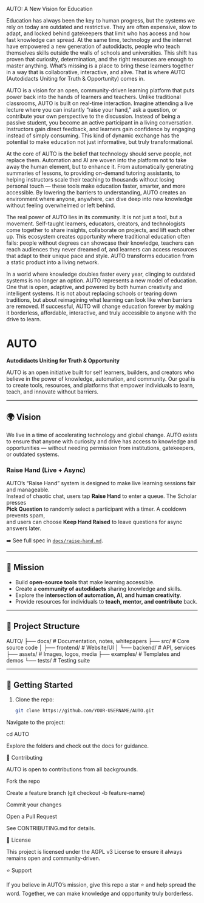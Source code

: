 AUTO: A New Vision for Education

Education has always been the key to human progress, but the systems we rely on today are outdated and restrictive. They are often expensive, slow to adapt, and locked behind gatekeepers that limit who has access and how fast knowledge can spread. At the same time, technology and the internet have empowered a new generation of autodidacts, people who teach themselves skills outside the walls of schools and universities. This shift has proven that curiosity, determination, and the right resources are enough to master anything. What’s missing is a place to bring these learners together in a way that is collaborative, interactive, and alive. That is where AUTO (Autodidacts Uniting for Truth & Opportunity) comes in.

AUTO is a vision for an open, community-driven learning platform that puts power back into the hands of learners and teachers. Unlike traditional classrooms, AUTO is built on real-time interaction. Imagine attending a live lecture where you can instantly “raise your hand,” ask a question, or contribute your own perspective to the discussion. Instead of being a passive student, you become an active participant in a living conversation. Instructors gain direct feedback, and learners gain confidence by engaging instead of simply consuming. This kind of dynamic exchange has the potential to make education not just informative, but truly transformational.

At the core of AUTO is the belief that technology should serve people, not replace them. Automation and AI are woven into the platform not to take away the human element, but to enhance it. From automatically generating summaries of lessons, to providing on-demand tutoring assistants, to helping instructors scale their teaching to thousands without losing personal touch — these tools make education faster, smarter, and more accessible. By lowering the barriers to understanding, AUTO creates an environment where anyone, anywhere, can dive deep into new knowledge without feeling overwhelmed or left behind.

The real power of AUTO lies in its community. It is not just a tool, but a movement. Self-taught learners, educators, creators, and technologists come together to share insights, collaborate on projects, and lift each other up. This ecosystem creates opportunity where traditional education often fails: people without degrees can showcase their knowledge, teachers can reach audiences they never dreamed of, and learners can access resources that adapt to their unique pace and style. AUTO transforms education from a static product into a living network.

In a world where knowledge doubles faster every year, clinging to outdated systems is no longer an option. AUTO represents a new model of education. One that is open, adaptive, and powered by both human creativity and intelligent systems. It is not about replacing schools or tearing down traditions, but about reimagining what learning can look like when barriers are removed. If successful, AUTO will change education forever by making it borderless, affordable, interactive, and truly accessible to anyone with the drive to learn.

# AUTO  
**Autodidacts Uniting for Truth & Opportunity**

AUTO is an open initiative built for self learners, builders, and creators who believe in the power of knowledge, automation, and community. Our goal is to create tools, resources, and platforms that empower individuals to learn, teach, and innovate without barriers.

---

## 🌍 Vision
We live in a time of accelerating technology and global change. AUTO exists to ensure that anyone with curiosity and drive has access to knowledge and opportunities — without needing permission from institutions, gatekeepers, or outdated systems.

### Raise Hand (Live + Async)

AUTO’s “Raise Hand” system is designed to make live learning sessions fair and manageable.  
Instead of chaotic chat, users tap **Raise Hand** to enter a queue. The Scholar presses  
**Pick Question** to randomly select a participant with a timer. A cooldown prevents spam,  
and users can choose **Keep Hand Raised** to leave questions for async answers later.  

➡️ See full spec in [`docs/raise-hand.md`](docs/raise-hand.md).

---

## 🎯 Mission
- Build **open-source tools** that make learning accessible.  
- Create a **community of autodidacts** sharing knowledge and skills.  
- Explore the **intersection of automation, AI, and human creativity**.  
- Provide resources for individuals to **teach, mentor, and contribute** back.  

---

## 📂 Project Structure


AUTO/
├── docs/ # Documentation, notes, whitepapers
├── src/ # Core source code
│ ├── frontend/ # Website/UI
│ └── backend/ # API, services
├── assets/ # Images, logos, media
├── examples/ # Templates and demos
└── tests/ # Testing suite


---

## 🚀 Getting Started
1. Clone the repo:
   ```bash
   git clone https://github.com/YOUR-USERNAME/AUTO.git


Navigate to the project:

cd AUTO


Explore the folders and check out the docs
 for guidance.

🤝 Contributing

AUTO is open to contributions from all backgrounds.

Fork the repo

Create a feature branch (git checkout -b feature-name)

Commit your changes

Open a Pull Request

See CONTRIBUTING.md
 for details.

📜 License

This project is licensed under the AGPL v3 License to ensure it always remains open and community-driven.

⭐ Support

If you believe in AUTO’s mission, give this repo a star ⭐ and help spread the word.
Together, we can make knowledge and opportunity truly borderless.
